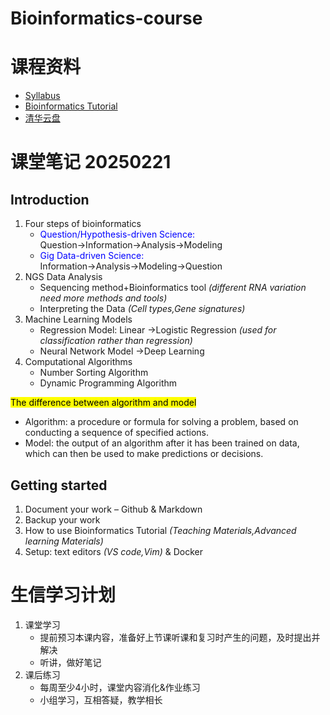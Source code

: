# **Bioinformatics-course**  
# 课程资料
- [Syllabus](https://365.kdocs.cn/l/caAbfIt5y8Fk)  
- [Bioinformatics Tutorial](https://bioinfo.gitbook.io)
- [清华云盘](https://cloud.tsinghua.edu.cn/d/dcbb0944631a4291b34c/)

# 课堂笔记 20250221
## Introduction
1. Four steps of bioinformatics
    - <font color=Blue>Question/Hypothesis-driven Science:</font> Question→Information→Analysis→Modeling  
    - <font color=Blue>Gig Data-driven Science:</font> Information→Analysis→Modeling→Question   
2. NGS Data Analysis
    - Sequencing method+Bioinformatics tool *(different RNA variation need more methods and tools)*
    - Interpreting the Data *(Cell types,Gene signatures)*
3. Machine Learning Models
    - Regression Model: Linear →Logistic Regression *(used for classification rather than regression)*
    - Neural Network Model →Deep Learning
4. Computational Algorithms
    - Number Sorting Algorithm
    - Dynamic Programming Algorithm  

<mark>The difference between algorithm and model<mark>
- Algorithm: a procedure or formula for solving a problem, based on conducting a sequence of specified actions.
- Model: the output of an algorithm after it has been trained on data, which can then be used to make predictions or decisions.

## Getting started
1. Document your work – Github & Markdown
2. Backup your work
3. How to use Bioinformatics Tutorial *(Teaching Materials,Advanced learning Materials)*
4. Setup: text editors *(VS code,Vim)* & Docker  

# 生信学习计划
1. 课堂学习
    - 提前预习本课内容，准备好上节课听课和复习时产生的问题，及时提出并解决
    - 听讲，做好笔记
2. 课后练习
    - 每周至少4小时，课堂内容消化&作业练习
    - 小组学习，互相答疑，教学相长




